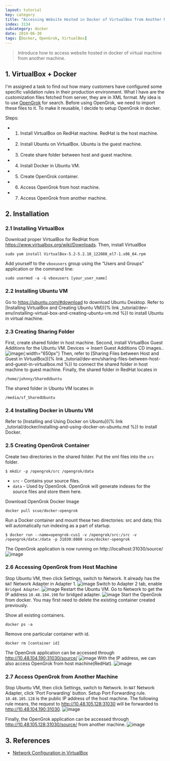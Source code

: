 ```yaml
---
layout: tutorial
key: category
title: "Accessing Website Hosted in Docker of VirtualBox from Another Machine"
index: 3134
subcategory: docker
date: 2019-06-30
tags: [Docker, OpenGrok, VirtualBox]
---
```


> Introduce how to access website hosted in docker of virtual machine from another machine.

## 1. VirtualBox + Docker
I'm assigned a task to find out how many customers have configured some specific validation rules in their production environment. What I have are the customization files fetched from server, they are in XML format. My idea is to use [OpenGrok](https://oracle.github.io/opengrok/) for search. Before using OpenGrok, we need to import these files to it. To make it reusable, I decide to setup OpenGrok in docker.

Steps:
* 1) Install VirtualBox on RedHat machine. RedHat is the host machine.
* 2) Install Ubuntu on VirtualBox. Ubuntu is the guest machine.
* 3) Create share folder between host and guest machine.
* 4) Install Docker in Ubuntu VM.
* 5) Create OpenGrok container.
* 6) Access OpenGrok from host machine.
* 7) Access OpenGrok from another machine.

## 2. Installation
### 2.1 Installing VirtualBox
Download proper VirtualBox for RedHat from https://www.virtualbox.org/wiki/Downloads. Then, install VirtualBox
```raw
sudo yum install VirtualBox-5.2-5.2.10_122088_el7-1.x86_64.rpm
```
Add yourself to the `vboxusers` group using the “Users and Groups” application or the command line:
```raw
sudo usermod -a -G vboxusers [your_user_name]
```
### 2.2 Installing Ubuntu VM
Go to https://ubuntu.com/#download to download Ubuntu Desktop. Refer to [Installing VirtualBox and Creating Ubuntu VM]({% link _tutorial/dev-env/installing-virtual-box-and-creating-ubuntu-vm.md %}) to install Ubuntu in virtual machine.
### 2.3 Creating Sharing Folder
First, create shared folder in host machine. Second, install VirtualBox Guest Additions for the Ubuntu VM. Devices -> Insert Guest Additions CD images..
![image](/assets/images/devops/3134/guest_additions.png){:width="650px"}
Then, refer to [Sharing Files between Host and Guest in VirtualBox]({% link _tutorial/dev-env/sharing-files-between-host-and-guest-in-virtualbox.md %}) to connect the shared folder in host machine to guest machine.
Finally, the shared folder in RedHat locates in
```raw
/home/johnny/SharedUbuntu
```
The shared folder in Ubuntu VM locates in
```raw
/media/sf_SharedUbuntu
```
### 2.4 Installing Docker in Ubuntu VM
Refer to [Installing and Using Docker on Ubuntu]({% link _tutorial/docker/installing-and-using-docker-on-ubuntu.md %}) to install Docker.
### 2.5 Creating OpenGrok Container
Create two directories in the shared folder. Put the xml files into the `src` folder.
```raw
$ mkdir -p /opengrok/src /opengrok/data
```
* `src` - Contains your source files.
* `data` - Used by OpenGrok. OpenGrok will generate indexes for the source files and store them here.

Download OpenGrok Docker Image
```raw
docker pull scue/docker-opengrok
```
Run a Docker container and mount these two directories: src and data; this will automatically run indexing as a part of startup.
```raw
$ docker run --name=opengrok-cus1 -v /opengrok/src:/src -v /opengrok/data:/data -p 31030:8080 scue/docker-opengrok
```
The OpenGrok application is now running on http://localhost:31030/source/
![image](/assets/images/devops/3134/access_localhost.png)
### 2.6 Accessing OpenGrok from Host Machine
Stop Ubuntu VM, then click Settings, switch to Network. It already has the `NAT` Network Adapter in Adapter 1.
![image](/assets/images/devops/3134/nat.png)
Switch to Adapter 2 tab, enable `Bridged Adapter`.
![image](/assets/images/devops/3134/bridged.png)
Restart the Ubuntu VM. Go to Network to get the IP address `10.48.104.190` for bridged adapter.
![image](/assets/images/devops/3134/bridged_ip.png)
Start the OpenGrok from docker. You may first need to delete the existing container created previously.

Show all existing containers.
```raw
docker ps -a
```
Remove one particular container with id.
```raw
docker rm [container id]
```
The OpenGrok application can be accessed through http://10.48.104.190:31030/source/
![image](/assets/images/devops/3134/access_bridged.png)
With the IP address, we can also access OpenGrok from host machine(RedHat).
![image](/assets/images/devops/3134/access_host.png)

### 2.7 Access OpenGrok from Another Machine
Stop Ubuntu VM, then click Settings, switch to Network. In `NAT` Network Adapter, click 'Port Forwarding' button. Setup Port Forwarding rule. `10.48.105.128` is the public IP address of the host machine. The following rule means, the request to http://10.48.105.128:31030 will be forwarded to http://10.48.104.190:31030.
![image](/assets/images/devops/3134/port_forwarding.png)

Finally, the OpenGrok application can be accessed through http://10.48.105.128:31030/source/ from another machine.
![image](/assets/images/devops/3134/access_mac.png)

## 3. References
* [Network Configuration in VirtualBox](https://www.thomas-krenn.com/en/wiki/Network_Configuration_in_VirtualBox)
